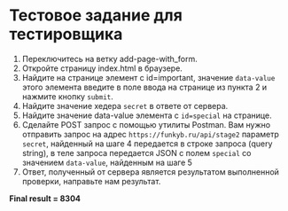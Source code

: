# Тестовое задание для тестировщика
1. Переключитесь на ветку add-page-with_form. 
2. Откройте страницу index.html в браузере. 
3. Найдите на странице элемент с id=important, значение ```data-value``` этого элемента введите в поле ввода на странице из пункта 2 и нажмите кнопку ```submit```.
4. Найдите значение хедера ```secret``` в ответе от сервера. 
5. Найдите значение data-value элемента с ```id=special``` на странице.
6. Сделайте POST запрос с помощью утилиты Postman. Вам нужно отправить запрос на адрес ```https://funkyb.ru/api/stage2```
параметр ```secret```, найденный на шаге 4 передается в строке запроса (query string), в теле запроса передается JSON с полем ```special``` со значением ```data-value```, найденным на шаге 5
7. Ответ, полученный от сервера является результатом выполненной проверки, направьте нам результат.


**Final result = 8304**

